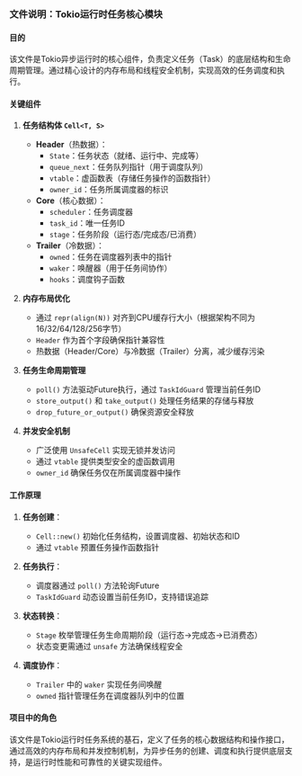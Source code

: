 ### 文件说明：Tokio运行时任务核心模块

#### 目的
该文件是Tokio异步运行时的核心组件，负责定义任务（Task）的底层结构和生命周期管理。通过精心设计的内存布局和线程安全机制，实现高效的任务调度和执行。

#### 关键组件

1. **任务结构体 `Cell<T, S>`**
   - **Header**（热数据）：
     - `State`：任务状态（就绪、运行中、完成等）
     - `queue_next`：任务队列指针（用于调度队列）
     - `vtable`：虚函数表（存储任务操作的函数指针）
     - `owner_id`：任务所属调度器的标识
   - **Core**（核心数据）：
     - `scheduler`：任务调度器
     - `task_id`：唯一任务ID
     - `stage`：任务阶段（运行态/完成态/已消费）
   - **Trailer**（冷数据）：
     - `owned`：任务在调度器列表中的指针
     - `waker`：唤醒器（用于任务间协作）
     - `hooks`：调度钩子函数

2. **内存布局优化**
   - 通过 `repr(align(N))` 对齐到CPU缓存行大小（根据架构不同为16/32/64/128/256字节）
   - `Header` 作为首个字段确保指针兼容性
   - 热数据（Header/Core）与冷数据（Trailer）分离，减少缓存污染

3. **任务生命周期管理**
   - `poll()` 方法驱动Future执行，通过 `TaskIdGuard` 管理当前任务ID
   - `store_output()` 和 `take_output()` 处理任务结果的存储与释放
   - `drop_future_or_output()` 确保资源安全释放

4. **并发安全机制**
   - 广泛使用 `UnsafeCell` 实现无锁并发访问
   - 通过 `vtable` 提供类型安全的虚函数调用
   - `owner_id` 确保任务仅在所属调度器中操作

#### 工作原理
1. **任务创建**：
   - `Cell::new()` 初始化任务结构，设置调度器、初始状态和ID
   - 通过 `vtable` 预置任务操作函数指针

2. **任务执行**：
   - 调度器通过 `poll()` 方法轮询Future
   - `TaskIdGuard` 动态设置当前任务ID，支持错误追踪

3. **状态转换**：
   - `Stage` 枚举管理任务生命周期阶段（运行态→完成态→已消费态）
   - 状态变更需通过 `unsafe` 方法确保线程安全

4. **调度协作**：
   - `Trailer` 中的 `waker` 实现任务间唤醒
   - `owned` 指针管理任务在调度器队列中的位置

#### 项目中的角色
该文件是Tokio运行时任务系统的基石，定义了任务的核心数据结构和操作接口，通过高效的内存布局和并发控制机制，为异步任务的创建、调度和执行提供底层支持，是运行时性能和可靠性的关键实现组件。
